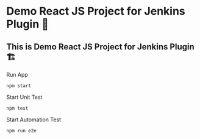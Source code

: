 # Demo React JS Project for Jenkins Plugin 🚀
## This is Demo React JS Project for Jenkins Plugin  🏗️

Run App 
``` 
npm start  
```
Start Unit Test 
```
npm test 
```

Start Automation Test
```
npm run e2e
```
